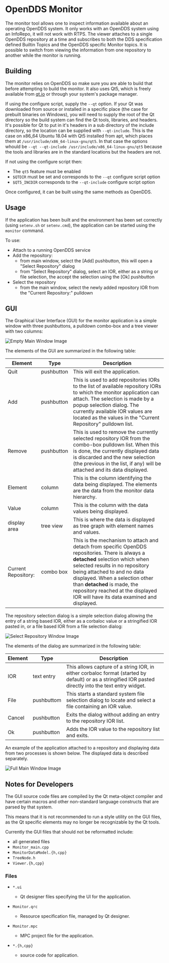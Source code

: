 # OpenDDS Monitor

The monitor tool allows one to inspect information available about an
operating OpenDDS system. It only works with an OpenDDS system using an
InfoRepo, it will not work with RTPS. The viewer attaches to a single OpenDDS
repository at a time and subscribes to both the DDS specification defined
Builtin Topics and the OpenDDS specific Monitor topics. It is possible to
switch from viewing the information from one repository to another while the
monitor is running.

## Building

The monitor relies on OpenDDS so make sure you are able to build that before
attempting to build the monitor. It also uses Qt5, which is freely available
from [qt.io](https://qt.io) or through your system's package manager.

If using the configure script, supply the `--qt` option. If your Qt was
downloaded from source or installed in a specific place (the case for prebuilt
binaries on Windows), you will need to supply the root of the Qt directory so
the build system can find the Qt tools, libraries, and headers. It's possible
for Qt to put in it's headers in a sub directory of the include directory,
so the location can be supplied with `--qt-include`. This is the case on
x86\_64 Ubuntu 18.04 with Qt5 installed from apt, which places them at
`/usr/include/x86_64-linux-gnu/qt5`.
In that case the options whould be
`--qt --qt-include /usr/include/x86_64-linux-gnu/qt5`
because the tools and libraries are in the standard locations but the headers
are not.

If not using the configure script then:

  - The `qt5` feature must be enabled
  - `$QTDIR` must be set and corresponds to the `--qt` configure script option
  - `$QT5_INCDIR` corresponds to the `--qt-include` configure script option

Once configured, it can be built using the same methods as OpenDDS.

## Usage

If the application has been built and the environment has been set correctly
(using `setenv.sh` or `setenv.cmd`), the application can be started using the
`monitor` command.

To use:

  - Attach to a running OpenDDS service
  - Add the repository:
    - from main window, select the [Add] pushbutton, this will open a "Select Repository" dialog
    - from "Select Repository" dialog, select an IOR, either as a string or file selection, the accept the selection using the [Ok] pushbutton
  - Select the repository
    - from the main window, select the newly added repository IOR from the "Current Repository:" pulldown

## GUI

The Graphical User Interface (GUI) for the monitor application is a simple window with three pushbuttons, a pulldown combo-box and a tree viewer with two columns:

![Empty Main Window Image](images/readme/gui.png)

The elements of the GUI are summarized in the following table:

Element | Type | Description
--- | --- | ---
Quit | pushbutton | This will exit the application.
Add | pushbutton | This is used to add repositories IORs to the list of available repository IORs to which the monitor application can attach. The selection is made by a popup selection dialog. The currently available IOR values are located as the values in the "Current Repository" pulldown list.
Remove | pushbutton | This is used to remove the currently selected repository IOR from the combo-box pulldown list. When this is done, the currently displayed data is discarded and the new selection (the previous in the list, if any) will be attached and its data displayed.
Element | column | This is the column identifying the data being displayed. The elements are the data from the monitor data hierarchy.
Value | column | This is the column with the data values being displayed.
display area | tree view | This is where the data is displayed as tree graph with element names and values.
Current Repository: | combo box | This is the mechanism to attach and detach from specific OpenDDS repositories. There is always a **detached** selection which when selected results in no repository being attached to and no data displayed. When a selection other than **detached** is made, the repository reached at the displayed IOR will have its data examined and displayed.

The repository selection dialog is a simple selection dialog allowing the entry of a string based IOR, either as a corbaloc value or a stringified IOR pasted in, or a file based IOR from a file selection dialog:

![Select Repository Window Image](images/readme/select-repo.png)

The elements of the dialog are summarized in the following table:

Element | Type | Description
--- | --- | ---
IOR | text entry | This allows capture of a string IOR, in either corbaloc format (started by default) or as a stringified IOR pasted directly into the text entry widget.
File | pushbuttom | This starts a standard system file selection dialog to locate and select a file containing an IOR value.
Cancel | pushbutton | Exits the dialog without adding an entry to the repository IOR list.
Ok | pushbutton | Adds the IOR value to the repository list and exits.

An example of the application attached to a repository and displaying data from two processes is shown below. The displayed data is described separately.

![Full Main Window Image](images/readme/monitor-tree.png)

## Notes for Developers

The GUI source code files are compiled by the Qt meta-object compiler and
have certain macros and other non-standard language constructs that are
parsed by that system.

This means that it is not recommended to run a style utility on the GUI
files, as the Qt specific elements may no longer be recognizable by the
Qt tools.

Currently the GUI files that should not be reformatted include:

  - all generated files
  - `Monitor_main.cpp`
  - `MonitorDataModel.{h,cpp}`
  - `TreeNode.h`
  - `Viewer.{h,cpp}`

### Files

  - `*.ui`
    - Qt designer files specifying the UI for the application.

  - `Monitor.qrc`
    - Resource specification file, managed by Qt designer.

  - `Monitor.mpc`
    - MPC project file for the application.

  - `*.{h,cpp}`
    - source code for application.


